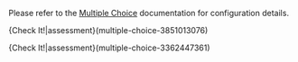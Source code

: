 Please refer to the [Multiple Choice](https://codio.com/docs/content/authoring/assessments/assessments-mcq/) documentation for configuration details.

{Check It!|assessment}(multiple-choice-3851013076)

{Check It!|assessment}(multiple-choice-3362447361)

